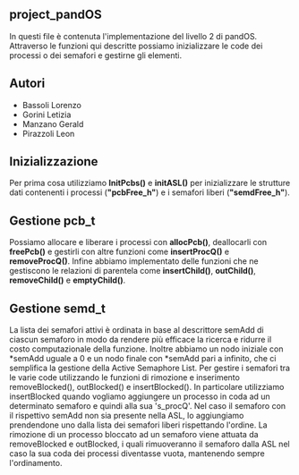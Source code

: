 ## project_pandOS
In questi file è contenuta l'implementazione del livello 2 di pandOS. Attraverso le funzioni qui descritte possiamo inizializzare le code dei processi o dei semafori e gestirne gli elementi.

## Autori
  - Bassoli Lorenzo
  - Gorini Letizia 
  - Manzano Gerald
  - Pirazzoli Leon 

## Inizializzazione
Per prima cosa utilizziamo **InitPcbs()** e **initASL()** per inizializzare le strutture dati contenenti i processi (**"pcbFree_h"**) e i semafori liberi (**"semdFree_h"**).

## Gestione pcb_t
Possiamo allocare e liberare i processi con **allocPcb()**, deallocarli con **freePcb()** e gestirli con altre funzioni come  **insertProcQ()** e  **removeProcQ()**.
Infine abbiamo implementato delle funzioni che ne gestiscono le relazioni di parentela come **insertChild()**, **outChild()**, **removeChild()** e **emptyChild()**. 


## Gestione semd_t
La lista dei semafori attivi è ordinata in base al descrittore semAdd di ciascun semaforo in modo da rendere più efficace la ricerca e ridurre il costo computazionale della funzione.
Inoltre abbiamo un nodo iniziale con *semAdd uguale a 0 e un nodo finale con *semAdd pari a infinito, che ci semplifica la gestione della Active Semaphore List.
Per gestire i semafori tra le varie code utilizzando le funzioni di rimozione e inserimento removeBlocked(), outBlocked() e insertBlocked(). In particolare utilizziamo insertBlocked quando vogliamo aggiungere un processo in coda ad un determinato semaforo e quindi alla sua 's_procQ'. 
Nel caso il semaforo con il rispettivo semAdd non sia presente nella ASL, lo aggiungiamo prendendone uno dalla lista dei semafori liberi rispettando l'ordine.
La rimozione di un processo bloccato ad un semaforo viene attuata da removeBlocked e outBlocked, i quali rimuoveranno il semaforo dalla ASL nel caso la sua coda dei processi diventasse vuota, mantenendo sempre l'ordinamento.
